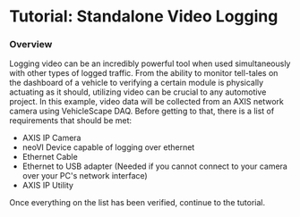 # Tutorial: Standalone Video Logging

### Overview

Logging video can be an incredibly powerful tool when used simultaneously with other types of logged traffic. From the ability to monitor tell-tales on the dashboard of a vehicle to verifying a certain module is physically actuating as it should, utilizing video can be crucial to any automotive project. In this example, video data will be collected from an AXIS network camera using VehicleScape DAQ. Before getting to that, there is a list of requirements that should be met:

* AXIS IP Camera
* neoVI Device capable of logging over ethernet
* Ethernet Cable
* Ethernet to USB adapter (Needed if you cannot connect to your camera over your PC's network interface)
* AXIS IP Utility

Once everything on the list has been verified, continue to the tutorial.
